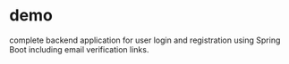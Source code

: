 # demo
 complete backend application for user login and registration using Spring Boot including email verification links.
